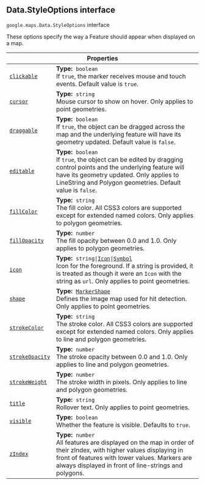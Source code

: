 
<h2 id="Data.StyleOptions">Data.StyleOptions interface</h2>
<p>
<code><span itemprop="path">google.maps</span>.<span itemprop="name">Data.StyleOptions</span></code>
interface
</p>
<p>These options specify the way a Feature should appear when displayed on a map.</p>
<div class="devsite-table-wrapper"><table class="properties responsive" summary="interface Data.StyleOptions - Properties">
<thead>
<tr><th colspan="2">Properties</th>
</tr></thead>
<tbody>
<tr id="Data.StyleOptions.clickable">
<td itemprop="property"><code><a class="secret-link" href="#Data.StyleOptions.clickable"><span>clickable</span></a></code></td>
<td><div><strong>Type:</strong>&nbsp; <code>boolean</code></div>
<div class="desc">If <code>true</code>, the marker receives mouse and touch events. Default value is <code>true</code>.</div></td>
</tr>
<tr id="Data.StyleOptions.cursor">
<td itemprop="property"><code><a class="secret-link" href="#Data.StyleOptions.cursor"><span>cursor</span></a></code></td>
<td><div><strong>Type:</strong>&nbsp; <code>string</code></div>
<div class="desc">Mouse cursor to show on hover. Only applies to point geometries.</div></td>
</tr>
<tr id="Data.StyleOptions.draggable">
<td itemprop="property"><code><a class="secret-link" href="#Data.StyleOptions.draggable"><span>draggable</span></a></code></td>
<td><div><strong>Type:</strong>&nbsp; <code>boolean</code></div>
<div class="desc">If <code>true</code>, the object can be dragged across the map and the underlying feature will have its geometry updated. Default value is <code>false</code>.</div></td>
</tr>
<tr id="Data.StyleOptions.editable">
<td itemprop="property"><code><a class="secret-link" href="#Data.StyleOptions.editable"><span>editable</span></a></code></td>
<td><div><strong>Type:</strong>&nbsp; <code>boolean</code></div>
<div class="desc">If <code>true</code>, the object can be edited by dragging control points and the underlying feature will have its geometry updated. Only applies to LineString and Polygon geometries. Default value is <code>false</code>.</div></td>
</tr>
<tr id="Data.StyleOptions.fillColor">
<td itemprop="property"><code><a class="secret-link" href="#Data.StyleOptions.fillColor"><span>fillColor</span></a></code></td>
<td><div><strong>Type:</strong>&nbsp; <code>string</code></div>
<div class="desc">The fill color. All CSS3 colors are supported except for extended named colors. Only applies to polygon geometries.</div></td>
</tr>
<tr id="Data.StyleOptions.fillOpacity">
<td itemprop="property"><code><a class="secret-link" href="#Data.StyleOptions.fillOpacity"><span>fillOpacity</span></a></code></td>
<td><div><strong>Type:</strong>&nbsp; <code>number</code></div>
<div class="desc">The fill opacity between 0.0 and 1.0. Only applies to polygon geometries.</div></td>
</tr>
<tr id="Data.StyleOptions.icon">
<td itemprop="property"><code><a class="secret-link" href="#Data.StyleOptions.icon"><span>icon</span></a></code></td>
<td><div><strong>Type:</strong>&nbsp; <code>string|<a href="Icon.md">Icon</a>|<a href="Symbol.md">Symbol</a></code></div>
<div class="desc">Icon for the foreground. If a string is provided, it is treated as though it were an <code>Icon</code> with the string as <code>url</code>. Only applies to point geometries.</div></td>
</tr>
<tr id="Data.StyleOptions.shape">
<td itemprop="property"><code><a class="secret-link" href="#Data.StyleOptions.shape"><span>shape</span></a></code></td>
<td><div><strong>Type:</strong>&nbsp; <code><a href="MarkerShape.md">MarkerShape</a></code></div>
<div class="desc">Defines the image map used for hit detection. Only applies to point geometries.</div></td>
</tr>
<tr id="Data.StyleOptions.strokeColor">
<td itemprop="property"><code><a class="secret-link" href="#Data.StyleOptions.strokeColor"><span>strokeColor</span></a></code></td>
<td><div><strong>Type:</strong>&nbsp; <code>string</code></div>
<div class="desc">The stroke color. All CSS3 colors are supported except for extended named colors. Only applies to line and polygon geometries.</div></td>
</tr>
<tr id="Data.StyleOptions.strokeOpacity">
<td itemprop="property"><code><a class="secret-link" href="#Data.StyleOptions.strokeOpacity"><span>strokeOpacity</span></a></code></td>
<td><div><strong>Type:</strong>&nbsp; <code>number</code></div>
<div class="desc">The stroke opacity between 0.0 and 1.0. Only applies to line and polygon geometries.</div></td>
</tr>
<tr id="Data.StyleOptions.strokeWeight">
<td itemprop="property"><code><a class="secret-link" href="#Data.StyleOptions.strokeWeight"><span>strokeWeight</span></a></code></td>
<td><div><strong>Type:</strong>&nbsp; <code>number</code></div>
<div class="desc">The stroke width in pixels. Only applies to line and polygon geometries.</div></td>
</tr>
<tr id="Data.StyleOptions.title">
<td itemprop="property"><code><a class="secret-link" href="#Data.StyleOptions.title"><span>title</span></a></code></td>
<td><div><strong>Type:</strong>&nbsp; <code>string</code></div>
<div class="desc">Rollover text. Only applies to point geometries.</div></td>
</tr>
<tr id="Data.StyleOptions.visible">
<td itemprop="property"><code><a class="secret-link" href="#Data.StyleOptions.visible"><span>visible</span></a></code></td>
<td><div><strong>Type:</strong>&nbsp; <code>boolean</code></div>
<div class="desc">Whether the feature is visible. Defaults to <code>true</code>.</div></td>
</tr>
<tr id="Data.StyleOptions.zIndex">
<td itemprop="property"><code><a class="secret-link" href="#Data.StyleOptions.zIndex"><span>zIndex</span></a></code></td>
<td><div><strong>Type:</strong>&nbsp; <code>number</code></div>
<div class="desc">All features are displayed on the map in order of their zIndex, with higher values displaying in front of features with lower values. Markers are always displayed in front of line-strings and polygons.</div></td>
</tr>
</tbody>
</table></div>
